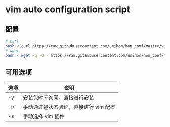 # vim auto configuration script

## 配置

``` bash
# curl
bash <(curl https://raw.githubusercontent.com/unihon/hon_conf/master/vim/auto_vim.sh)
# wget
bash <(wget -q -O - https://raw.githubusercontent.com/unihon/hon_conf/master/vim/auto_vim.sh)
```

## 可用选项

| 选项 | 说明 |
| - | - |
| -y | 安装包时不询问，直接进行安装 |
| -p | 手动通过包状态验证，直接进行 vim 配置 |
| -s | 手动选择 vim 插件 |
